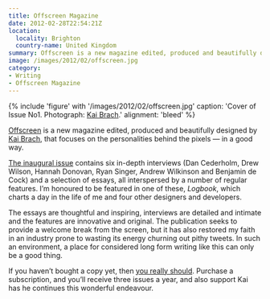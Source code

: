 ```yaml
---
title: Offscreen Magazine
date: 2012-02-28T22:54:21Z
location:
  locality: Brighton
  country-name: United Kingdom
summary: Offscreen is a new magazine edited, produced and beautifully designed by Kai Brach, focusing on the personalities behind the pixels — in a good way.
image: /images/2012/02/offscreen.jpg
category:
- Writing
- Offscreen Magazine
---
```

{% include 'figure' with '/images/2012/02/offscreen.jpg'
  caption: 'Cover of Issue No1. Photograph: [Kai Brach](https://www.flickr.com/photos/brakai295/6873407277/).'
  alignment: 'bleed'
%}

[Offscreen][1] is a new magazine edited, produced and beautifully designed by [Kai Brach][2], that focuses on the personalities behind the pixels — in a good way.

[The inaugural issue][3] contains six in-depth interviews (Dan Cederholm, Drew Wilson, Hannah Donovan, Ryan Singer, Andrew Wilkinson and Benjamin de Cock) and a selection of essays, all interspersed by a number of regular features. I’m honoured to be featured in one of these, <cite>Logbook</cite>, which charts a day in the life of me and four other designers and developers.

The essays are thoughtful and inspiring, interviews are detailed and intimate and the features are innovative and original. The publication seeks to provide a welcome break from the screen, but it has also restored my faith in an industry prone to wasting its energy churning out pithy tweets. In such an environment, a place for considered long form writing like this can only be a good thing.

If you haven’t bought a copy yet, then [you really should][1]. Purchase a subscription, and you’ll receive three issues a year, and also support Kai has he continues this wonderful endeavour.

[1]: http://www.offscreenmag.com/
[2]: http://brizk.com/
[3]: http://www.offscreenmag.com/issue1/
